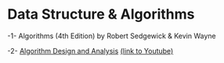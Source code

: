 # Data Structure & Algorithms
-1- Algorithms (4th Edition) by Robert Sedgewick &amp; Kevin Wayne

-2- [Algorithm Design and Analysis](https://www.csie.ntu.edu.tw/~yvchen/f108-ada/)
     [(link to Youtube)](https://www.youtube.com/playlist?list=PLOAQYZPRn2V5C4Cx5tSLW8z0saWUm8LD-)
     
